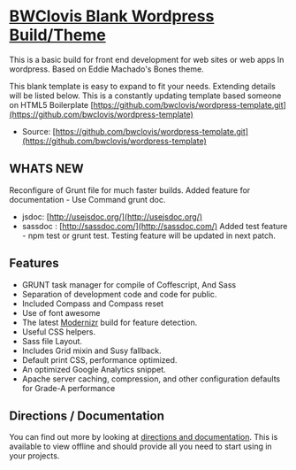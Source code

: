 # [BWClovis Blank Wordpress Build/Theme](http://www.bwclovisweb.com)

This is a basic build for front end development for web sites or web apps In wordpress.
Based on Eddie Machado's Bones theme.

This blank template is easy to expand to fit your needs. Extending details will be listed below. This is a constantly updating template based someone on HTML5 Boilerplate [https://github.com/bwclovis/wordpress-template.git](https://github.com/bwclovis/wordpress-template)
* Source: [https://github.com/bwclovis/wordpress-template.git](https://github.com/bwclovis/wordpress-template)

## WHATS NEW
Reconfigure of Grunt file for much faster builds.
Added feature for documentation - Use Command grunt doc.
* jsdoc: [http://usejsdoc.org/](http://usejsdoc.org/)
* sassdoc : [http://sassdoc.com/](http://sassdoc.com/)
Added test feature - npm test or grunt test. Testing feature will be updated in next patch.

## Features

* GRUNT task manager for compile of Coffescript, And Sass
* Separation of development code and code for public.
* Included Compass and Compass reset
* Use of font awesome
* The latest [Modernizr](http://modernizr.com/) build for feature detection.
* Useful CSS helpers.
* Sass file Layout.
* Includes Grid mixin and Susy fallback.
* Default print CSS, performance optimized.
* An optimized Google Analytics snippet.
* Apache server caching, compression, and other configuration defaults for
  Grade-A performance


## Directions / Documentation

You can find out more by looking at [directions and documentation](readme/TOC.md). This is available to view offline and should provide all you need to start using in your projects.
